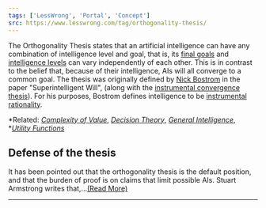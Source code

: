 ```yaml
---
tags: ['LessWrong', 'Portal', 'Concept']
src: https://www.lesswrong.com/tag/orthogonality-thesis/
---
```


The Orthogonality Thesis states that an artificial intelligence can have any combination of intelligence level and goal, that is, its [final goals](https://www.lesswrong.com/tag/utility-functions?showPostCount=true&useTagName=true) and [intelligence levels](https://www.lesswrong.com/tag/general-intelligence?showPostCount=true&useTagName=true) can vary independently of each other. This is in contrast to the belief that, because of their intelligence, AIs will all converge to a common goal. The thesis was originally defined by [Nick Bostrom](https://lessestwrong.com/tag/nick-bostrom) in the paper "Superintelligent Will", (along with the [instrumental convergence thesis](https://wiki.lesswrong.com/wiki/instrumental_convergence_thesis)). For his purposes, Bostrom defines intelligence to be [instrumental rationality](https://wiki.lesswrong.com/wiki/instrumental_rationality).

*Related: *[*Complexity of Value*](https://www.lesswrong.com/tag/complexity-of-value?showPostCount=true&useTagName=true)*, *[*Decision Theory*](https://www.lesswrong.com/tag/decision-theory?showPostCount=true&useTagName=true)*, *[*General Intelligence*](https://www.lesswrong.com/tag/general-intelligence?showPostCount=true&useTagName=true)*, *[*Utility Functions*](https://www.lesswrong.com/tag/utility-functions?showPostCount=true&useTagName=true)

## Defense of the thesis
It has been pointed out that the orthogonality thesis is the default position, and that the burden of proof is on claims that limit possible AIs. Stuart Armstrong writes that,...[(Read More)]()



---

